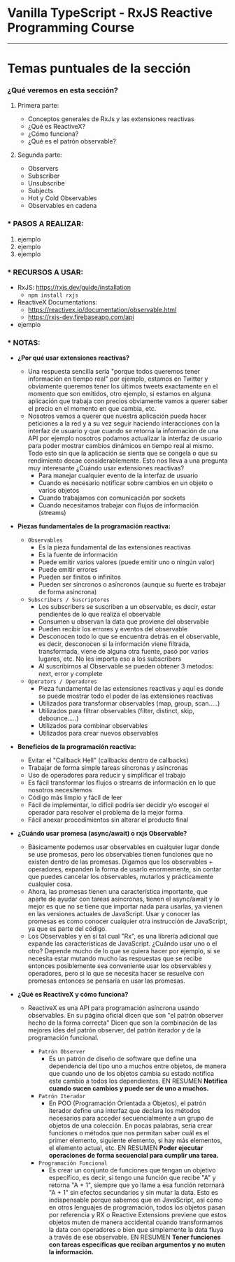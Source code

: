 # Vanilla TypeScript - RxJS Reactive Programming Course

---

# Temas puntuales de la sección

### ¿Qué veremos en esta sección?

1. Primera parte:

   - Conceptos generales de RxJs y las extensiones reactivas
   - ¿Qué es ReactiveX?
   - ¿Cómo funciona?
   - ¿Qué es el patrón observable?

2. Segunda parte:

   - Observers
   - Subscriber
   - Unsubscribe
   - Subjects
   - Hot y Cold Observables
   - Observables en cadena

### \* PASOS A REALIZAR:

1. ejemplo
2. ejemplo
3. ejemplo

### \* RECURSOS A USAR:

- RxJS: https://rxjs.dev/guide/installation
  - `npm install rxjs`
- ReactiveX Documentations:
  - https://reactivex.io/documentation/observable.html
  - https://rxjs-dev.firebaseapp.com/api
- ejemplo

### \* NOTAS:

- **¿Por qué usar extensiones reactivas?**

  - Una respuesta sencilla sería "porque todos queremos tener información en tiempo real" por ejemplo, estamos en Twitter y obviamente queremos tener los últimos tweets exactamente en el momento que son emitidos, otro ejemplo, si estamos en alguna aplicación que trabaja con precios obviamente vamos a querer saber el precio en el momento en que cambia, etc.
  - Nosotros vamos a querer que nuestra aplicación pueda hacer peticiones a la red y a su vez seguir haciendo interacciones con la interfaz de usuario y que cuando se retorna la información de una API por ejemplo nosotros podamos actualizar la interfaz de usuario para poder mostrar cambios dinámicos en tiempo real al mismo. Todo esto sin que la aplicación se sienta que se congela o que su rendimiento decae considerablemente. Esto nos lleva a una pregunta muy interesante ¿Cuándo usar extensiones reactivas?
    - Para manejar cualquier evento de la interfaz de usuario
    - Cuando es necesario notificar sobre cambios en un objeto o varios objetos
    - Cuando trabajamos con comunicación por sockets
    - Cuando necesitamos trabajar con flujos de información (streams)

- **Piezas fundamentales de la programación reactiva:**

  - `Observables`
    - Es la pieza fundamental de las extensiones reactivas
    - Es la fuente de información
    - Puede emitir varios valores (puede emitir uno o ningún valor)
    - Puede emitir errores
    - Pueden ser finitos o infinitos
    - Pueden ser síncronos o asíncronos (aunque su fuerte es trabajar de forma asíncrona)
  - `Subscribers / Suscriptores`
    - Los subscribers se suscriben a un observable, es decir, estar pendientes de lo que realiza el observable
    - Consumen u observan la data que proviene del observable
    - Pueden recibir los errores y eventos del observable
    - Desconocen todo lo que se encuentra detrás en el observable, es decir, desconocen si la información viene filtrada, transformada, viene de alguna otra fuente, pasó por varios lugares, etc. No les importa eso a los subscribers
    - Al suscribirnos al Observable se pueden obtener 3 metodos: next, error y complete
  - `Operators / Operadores`
    - Pieza fundamental de las extensiones reactivas y aquí es donde se puede mostrar todo el poder de las extensiones reactivas
    - Utilizados para transformar observables (map, group, scan.....)
    - Utilizados para filtrar observables (filter, distinct, skip, debounce.....)
    - Utilizados para combinar observables
    - Utilizados para crear nuevos observables

- **Beneficios de la programación reactiva:**

  - Evitar el "Callback Hell" (callbacks dentro de callbacks)
  - Trabajar de forma simple tareas síncronas y asíncronas
  - Uso de operadores para reducir y simplificar el trabajo
  - Es fácil transformar los flujos o streams de información en lo que nosotros necesitemos
  - Código más limpio y fácil de leer
  - Fácil de implementar, lo difícil podría ser decidir y/o escoger el operador para resolver el problema de la mejor forma
  - Fácil anexar procedimientos sin alterar el producto final

- **¿Cuándo usar promesa (async/await) o rxjs Observable?**

  - Básicamente podemos usar observables en cualquier lugar donde se use promesas, pero los observables tienen funciones que no existen dentro de las promesas. Digamos que los observables + operadores, expanden la forma de usarlo enormemente, sin contar que puedes cancelar los observables, mutarlos y prácticamente cualquier cosa.
  - Ahora, las promesas tienen una característica importante, que aparte de ayudar con tareas asíncronas, tienen el async/await y lo mejor es que no se tiene que importar nada para usarlas, ya vienen en las versiones actuales de JavaScript. Usar y conocer las promesas es como conocer cualquier otra instrucción de JavaScript, ya que es parte del código.
  - Los Observables y en sí tal cual "Rx", es una librería adicional que expande las características de JavaScript. ¿Cuándo usar uno o el otro? Depende mucho de lo que se quiera hacer por ejemplo, si se necesita estar mutando mucho las respuestas que se recibe entonces posiblemente sea conveniente usar los observables y operadores, pero si lo que se necesita hacer se resuelve con promesas entonces se pensaría en usar las promesas.

- **¿Qué es ReactiveX y cómo funciona?**

  - ReactiveX es una API para programación asíncrona usando observables. En su página oficial dicen que son "el patrón observer hecho de la forma correcta" Dicen que son la combinación de las mejores ides del patrón observer, del patrón iterador y de la programación funcional.

    - `Patrón Observer`
      - Es un patrón de diseño de software que define una dependencia del tipo uno a muchos entre objetos, de manera que cuando uno de los objetos cambia su estado notifica este cambio a todos los dependientes. EN RESUMEN **Notifica cuando sucen cambios y puede ser de uno a muchos.**
    - `Patrón Iterador`
      - En POO (Programación Orientada a Objetos), el patrón iterador define una interfaz que declara los métodos necesarios para acceder secuencialmente a un grupo de objetos de una colección. En pocas palabras, sería crear funciones o métodos que nos permitan saber cuál es el primer elemento, siguiente elemento, si hay más elementos, el elemento actual, etc. EN RESUMEN **Poder ejecutar operaciones de forma secuencial para cumplir una tarea.**
    - `Programación Funcional`
      - Es crear un conjunto de funciones que tengan un objetivo específico, es decir, si tengo una función que recibe "A" y retorna "A + 1", siempre que yo llame a esa función retornará "A + 1" sin efectos secundarios y sin mutar la data. Esto es indispensable porque sabemos que en JavaScript, así como en otros lenguajes de programación, todos los objetos pasan por referencia y RX o Reactive Extensions previene que estos objetos muten de manera accidental cuando transformamos la data con operadores o bien que simplemente la data fluya a través de ese observable. EN RESUMEN **Tener funciones con tareas específicas que reciban argumentos y no muten la información.**
